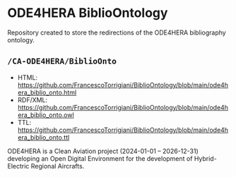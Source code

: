 # ODE4HERA BiblioOntology
Repository created to store the redirections of the ODE4HERA bibliography ontology.

## `/CA-ODE4HERA/BiblioOnto`

* HTML: https://github.com/FrancescoTorrigiani/BiblioOntology/blob/main/ode4hera_biblio_onto.html
* RDF/XML: https://github.com/FrancescoTorrigiani/BiblioOntology/blob/main/ode4hera_biblio_onto.owl
* TTL: https://github.com/FrancescoTorrigiani/BiblioOntology/blob/main/ode4hera_biblio_onto.ttl

ODE4HERA is a Clean Aviation project (2024-01-01 – 2026-12-31) developing an Open Digital Environment for the development of Hybrid-Electric Regional Aircrafts.